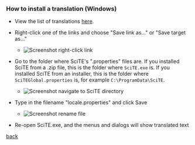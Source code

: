 
<a name="how_to_install_translation_win"></a>
### How to install a translation (Windows)

* View the list of translations [here](translations_list.md).

* Right-click one of the links and choose "Save link as..." or "Save target as..."

    * ![Screenshot right-click link](https://raw.githubusercontent.com/moltenjs/scite-files/master/files/translations_install_win_right.png)

* Go to the folder where SciTE's ".properties" files are. If you installed SciTE from a .zip file, this is the folder where `SciTE.exe` is. If you installed SciTE from an installer, this is the folder where `SciTEGlobal.properties` is, for example `C:\ProgramData\SciTE`.

    * ![Screenshot navigate to SciTE directory](https://raw.githubusercontent.com/moltenjs/scite-files/master/files/translations_install_win_path.png)

* Type in the filename "locale.properties" and click Save

    * ![Screenshot rename file](https://raw.githubusercontent.com/moltenjs/scite-files/master/files/translations_install_win_rename.png)

* Re-open SciTE.exe, and the menus and dialogs will show translated text

[back](translations.md)



